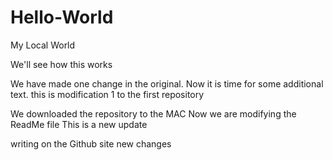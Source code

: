 # Hello-World
My Local World

We'll see how this works

We have made one change in the original.
Now it is time for some additional text.
this is modification 1 to the first repository

We downloaded the repository to the MAC
Now we are modifying the ReadMe file
This is a new update

writing on the Github site new changes


